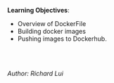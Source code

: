 **Learning Objectives**:

* Overview of DockerFile
* Building docker images
* Pushing images to Dockerhub.

<br/><br/>

*Author: Richard Lui*

